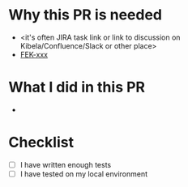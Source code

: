 # Why this PR is needed
- <it's often JIRA task link or link to discussion on Kibela/Confluence/Slack or other place>
- [FEK-xxx](https://moneyforward.atlassian.net/browse/FEK-xxx)

# What I did in this PR
- <which changes or you can use commit message>

# Checklist

- [ ] I have written enough tests
- [ ] I have tested on my local environment
